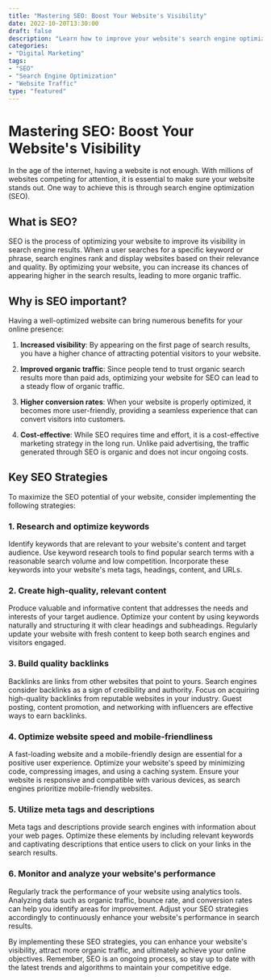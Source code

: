 ```yaml
---
title: "Mastering SEO: Boost Your Website's Visibility"
date: 2022-10-20T13:30:00
draft: false
description: "Learn how to improve your website's search engine optimization (SEO) and increase its visibility in search results."
categories:
- "Digital Marketing"
tags:
- "SEO"
- "Search Engine Optimization"
- "Website Traffic"
type: "featured"
---
```


# Mastering SEO: Boost Your Website's Visibility

In the age of the internet, having a website is not enough. With millions of websites competing for attention, it is essential to make sure your website stands out. One way to achieve this is through search engine optimization (SEO).

## What is SEO?

SEO is the process of optimizing your website to improve its visibility in search engine results. When a user searches for a specific keyword or phrase, search engines rank and display websites based on their relevance and quality. By optimizing your website, you can increase its chances of appearing higher in the search results, leading to more organic traffic.

## Why is SEO important?

Having a well-optimized website can bring numerous benefits for your online presence:

1. **Increased visibility**: By appearing on the first page of search results, you have a higher chance of attracting potential visitors to your website.

2. **Improved organic traffic**: Since people tend to trust organic search results more than paid ads, optimizing your website for SEO can lead to a steady flow of organic traffic.

3. **Higher conversion rates**: When your website is properly optimized, it becomes more user-friendly, providing a seamless experience that can convert visitors into customers.

4. **Cost-effective**: While SEO requires time and effort, it is a cost-effective marketing strategy in the long run. Unlike paid advertising, the traffic generated through SEO is organic and does not incur ongoing costs.

## Key SEO Strategies

To maximize the SEO potential of your website, consider implementing the following strategies:

### 1. Research and optimize keywords

Identify keywords that are relevant to your website's content and target audience. Use keyword research tools to find popular search terms with a reasonable search volume and low competition. Incorporate these keywords into your website's meta tags, headings, content, and URLs.

### 2. Create high-quality, relevant content

Produce valuable and informative content that addresses the needs and interests of your target audience. Optimize your content by using keywords naturally and structuring it with clear headings and subheadings. Regularly update your website with fresh content to keep both search engines and visitors engaged.

### 3. Build quality backlinks

Backlinks are links from other websites that point to yours. Search engines consider backlinks as a sign of credibility and authority. Focus on acquiring high-quality backlinks from reputable websites in your industry. Guest posting, content promotion, and networking with influencers are effective ways to earn backlinks.

### 4. Optimize website speed and mobile-friendliness

A fast-loading website and a mobile-friendly design are essential for a positive user experience. Optimize your website's speed by minimizing code, compressing images, and using a caching system. Ensure your website is responsive and compatible with various devices, as search engines prioritize mobile-friendly websites.

### 5. Utilize meta tags and descriptions

Meta tags and descriptions provide search engines with information about your web pages. Optimize these elements by including relevant keywords and captivating descriptions that entice users to click on your links in the search results.

### 6. Monitor and analyze your website's performance

Regularly track the performance of your website using analytics tools. Analyzing data such as organic traffic, bounce rate, and conversion rates can help you identify areas for improvement. Adjust your SEO strategies accordingly to continuously enhance your website's performance in search results.

By implementing these SEO strategies, you can enhance your website's visibility, attract more organic traffic, and ultimately achieve your online objectives. Remember, SEO is an ongoing process, so stay up to date with the latest trends and algorithms to maintain your competitive edge.
